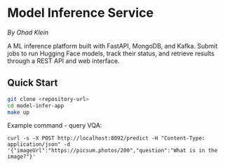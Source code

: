 # Model Inference Service

*By Ohad Klein*

A ML inference platform built with FastAPI, MongoDB, and Kafka. Submit jobs to run Hugging Face models, track their status, and retrieve results through a REST API and web interface.

## Quick Start

```bash
git clone <repository-url>
cd model-infer-app
make up
```
Example command - query VQA:
```
curl -s -X POST http://localhost:8092/predict -H "Content-Type: application/json" -d '{"imageUrl":"https://picsum.photos/200","question":"What is in the image?"}'
```
